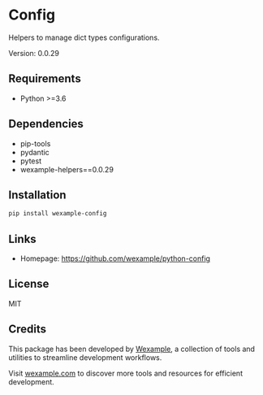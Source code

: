# Config

Helpers to manage dict types configurations.

Version: 0.0.29

## Requirements

- Python >=3.6

## Dependencies

- pip-tools
- pydantic
- pytest
- wexample-helpers==0.0.29

## Installation

```bash
pip install wexample-config
```

## Links

- Homepage: https://github.com/wexample/python-config

## License

MIT
## Credits

This package has been developed by [Wexample](https://wexample.com), a collection of tools and utilities to streamline development workflows.

Visit [wexample.com](https://wexample.com) to discover more tools and resources for efficient development.